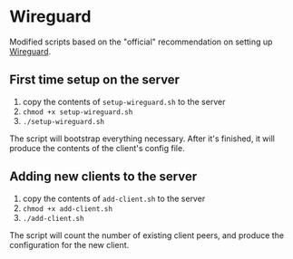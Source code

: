 # Wireguard
Modified scripts based on the "official" recommendation on setting up [Wireguard](https://upvpn.app/articles/post/wireguard-vpn-on-hetzner).

## First time setup on the server
1. copy the contents of `setup-wireguard.sh` to the server
2. `chmod +x setup-wireguard.sh`
3. `./setup-wireguard.sh`

The script will bootstrap everything necessary. After it's finished, it will produce the contents of the client's config file. 

## Adding new clients to the server
1. copy the contents of `add-client.sh` to the server
2. `chmod +x add-client.sh`
3. `./add-client.sh`

The script will count the number of existing client peers, and produce the configuration for the new client. 
